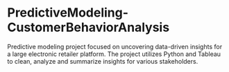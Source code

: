 # PredictiveModeling-CustomerBehaviorAnalysis
Predictive modeling project focused on uncovering data-driven insights for a large electronic retailer platform. The project utilizes Python and Tableau to clean, analyze and summarize insights for various stakeholders. 
